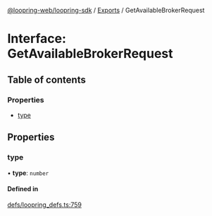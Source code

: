 [@loopring-web/loopring-sdk](../README.md) / [Exports](../modules.md) / GetAvailableBrokerRequest

# Interface: GetAvailableBrokerRequest

## Table of contents

### Properties

- [type](GetAvailableBrokerRequest.md#type)

## Properties

### type

• **type**: `number`

#### Defined in

[defs/loopring_defs.ts:759](https://github.com/Loopring/loopring_sdk/blob/24fdf4c/src/defs/loopring_defs.ts#L759)
